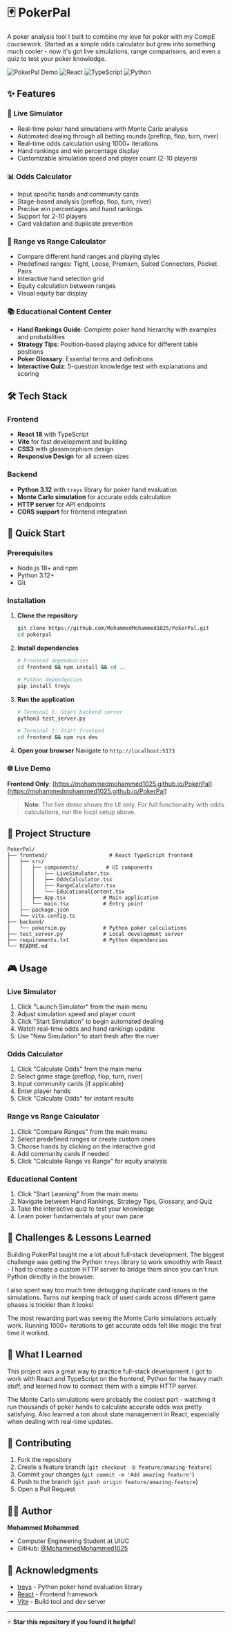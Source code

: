 # 🃏 PokerPal

A poker analysis tool I built to combine my love for poker with my CompE coursework. Started as a simple odds calculator but grew into something much cooler - now it's got live simulations, range comparisons, and even a quiz to test your poker knowledge.

![PokerPal Demo](https://img.shields.io/badge/Status-Live-brightgreen)
![React](https://img.shields.io/badge/React-18.0-blue)
![TypeScript](https://img.shields.io/badge/TypeScript-5.0-blue)
![Python](https://img.shields.io/badge/Python-3.12-yellow)

## ✨ Features

### 🎲 Live Simulator
- Real-time poker hand simulations with Monte Carlo analysis
- Automated dealing through all betting rounds (preflop, flop, turn, river)
- Real-time odds calculation using 1000+ iterations
- Hand rankings and win percentage display
- Customizable simulation speed and player count (2-10 players)

### 📊 Odds Calculator
- Input specific hands and community cards
- Stage-based analysis (preflop, flop, turn, river)
- Precise win percentages and hand rankings
- Support for 2-10 players
- Card validation and duplicate prevention

### 🎯 Range vs Range Calculator
- Compare different hand ranges and playing styles
- Predefined ranges: Tight, Loose, Premium, Suited Connectors, Pocket Pairs
- Interactive hand selection grid
- Equity calculation between ranges
- Visual equity bar display

### 📚 Educational Content Center
- **Hand Rankings Guide**: Complete poker hand hierarchy with examples and probabilities
- **Strategy Tips**: Position-based playing advice for different table positions
- **Poker Glossary**: Essential terms and definitions
- **Interactive Quiz**: 5-question knowledge test with explanations and scoring

## 🛠️ Tech Stack

### Frontend
- **React 18** with TypeScript
- **Vite** for fast development and building
- **CSS3** with glassmorphism design
- **Responsive Design** for all screen sizes

### Backend
- **Python 3.12** with `treys` library for poker hand evaluation
- **Monte Carlo simulation** for accurate odds calculation
- **HTTP server** for API endpoints
- **CORS support** for frontend integration

## 🚀 Quick Start

### Prerequisites
- Node.js 18+ and npm
- Python 3.12+
- Git

### Installation

1. **Clone the repository**
   ```bash
   git clone https://github.com/MohammedMohammed1025/PokerPal.git
   cd pokerpal
   ```

2. **Install dependencies**
   ```bash
   # Frontend dependencies
   cd frontend && npm install && cd ..
   
   # Python dependencies
   pip install treys
   ```

3. **Run the application**
   ```bash
   # Terminal 1: Start backend server
   python3 test_server.py
   
   # Terminal 2: Start frontend
   cd frontend && npm run dev
   ```

4. **Open your browser**
   Navigate to `http://localhost:5173`

### 🌐 Live Demo
**Frontend Only**: [https://mohammedmohammed1025.github.io/PokerPal](https://mohammedmohammed1025.github.io/PokerPal)

> **Note**: The live demo shows the UI only. For full functionality with odds calculations, run the local setup above.

## 📁 Project Structure

```
PokerPal/
├── frontend/                    # React TypeScript frontend
│   ├── src/
│   │   ├── components/         # UI components
│   │   │   ├── LiveSimulator.tsx
│   │   │   ├── OddsCalculator.tsx
│   │   │   ├── RangeCalculator.tsx
│   │   │   └── EducationalContent.tsx
│   │   ├── App.tsx            # Main application
│   │   └── main.tsx           # Entry point
│   ├── package.json
│   └── vite.config.ts
├── backend/
│   └── pokersim.py            # Python poker calculations
├── test_server.py             # Local development server
├── requirements.txt           # Python dependencies
└── README.md
```

## 🎮 Usage

### Live Simulator
1. Click "Launch Simulator" from the main menu
2. Adjust simulation speed and player count
3. Click "Start Simulation" to begin automated dealing
4. Watch real-time odds and hand rankings update
5. Use "New Simulation" to start fresh after the river

### Odds Calculator
1. Click "Calculate Odds" from the main menu
2. Select game stage (preflop, flop, turn, river)
3. Input community cards (if applicable)
4. Enter player hands
5. Click "Calculate Odds" for instant results

### Range vs Range Calculator
1. Click "Compare Ranges" from the main menu
2. Select predefined ranges or create custom ones
3. Choose hands by clicking on the interactive grid
4. Add community cards if needed
5. Click "Calculate Range vs Range" for equity analysis

### Educational Content
1. Click "Start Learning" from the main menu
2. Navigate between Hand Rankings, Strategy Tips, Glossary, and Quiz
3. Take the interactive quiz to test your knowledge
4. Learn poker fundamentals at your own pace

## 🚧 Challenges & Lessons Learned

Building PokerPal taught me a lot about full-stack development. The biggest challenge was getting the Python `treys` library to work smoothly with React - I had to create a custom HTTP server to bridge them since you can't run Python directly in the browser.

I also spent way too much time debugging duplicate card issues in the simulations. Turns out keeping track of used cards across different game phases is trickier than it looks!

The most rewarding part was seeing the Monte Carlo simulations actually work. Running 1000+ iterations to get accurate odds felt like magic the first time it worked.

## 🎯 What I Learned

This project was a great way to practice full-stack development. I got to work with React and TypeScript on the frontend, Python for the heavy math stuff, and learned how to connect them with a simple HTTP server.

The Monte Carlo simulations were probably the coolest part - watching it run thousands of poker hands to calculate accurate odds was pretty satisfying. Also learned a ton about state management in React, especially when dealing with real-time updates.

## 🤝 Contributing

1. Fork the repository
2. Create a feature branch (`git checkout -b feature/amazing-feature`)
3. Commit your changes (`git commit -m 'Add amazing feature'`)
4. Push to the branch (`git push origin feature/amazing-feature`)
5. Open a Pull Request


## 👨‍💻 Author

**Mohammed Mohammed**
- Computer Engineering Student at UIUC
- GitHub: [@MohammedMohammed1025](https://github.com/MohammedMohammed1025)

## 🙏 Acknowledgments

- [treys](https://github.com/ihendley/treys) - Python poker hand evaluation library
- [React](https://reactjs.org/) - Frontend framework
- [Vite](https://vitejs.dev/) - Build tool and dev server

---

⭐ **Star this repository if you found it helpful!**
